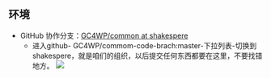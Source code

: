 # 
## 环境
- GitHub 协作分支：[GC4WP/common at shakespere](https://github.com/GC4WP/common/tree/shakespere)
    - 进入github- GC4WP/commom-code-brach:master-下拉列表-切换到shakespere，就是咱们的组织，以后提交任何东西都要在这里，不要找错地方。
    ![](http://olvs25obh.bkt.clouddn.com/2017-12-02-074114.png)




